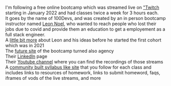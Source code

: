 I'm following a free online bootcamp which was streamed live on <a href="https://www.twitch.tv/learnwithleon">"Twitch</a> starting in January 2022 and had classes twice a week for 3 hours each.
<br>
It goes by the name of 100Devs, and was created by an in person bootcamp instructor named <a href="https://twitter.com/leonnoel?lang=en">Leon Noel</a>, who wanted to reach people who lost their jobs due to covid and provide them an education to get a employement as a full stack engineer.
<br>
A <a href="https://leonnoel.com/100devs/">little bit more</a> about Leon and his ideas before he started the first cohort which was in 2021 
<br>
The <a href="https://100devs.org/">future site</a> of the bootcamp turned also agency
<br>
Their <a href="https://www.linkedin.com/company/100devs/mycompany/">LinkedIn</a> page
<br>
Their <a href="https://www.youtube.com/hashtag/100devs">Youtube channel</a> where you can find the recordings of those streams
<br>
A <a href="https://communitytaught.org/
">community built syllabus like site</a> that you follow for each class and includes links to resources of homework, links to submit homeword, faqs, iframes of vods of the live streams, and more

